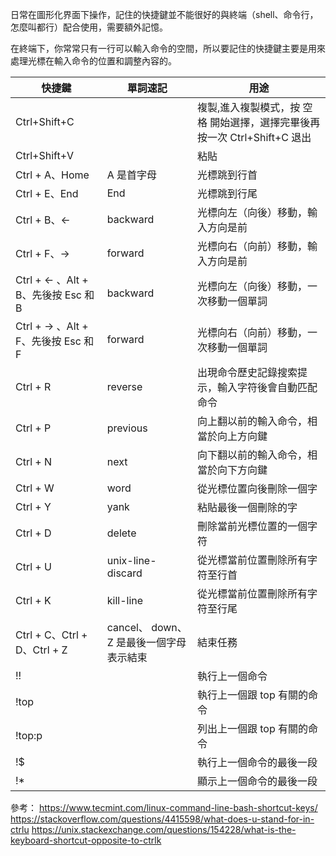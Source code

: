 日常在圖形化界面下操作，記住的快捷鍵並不能很好的與終端（shell、命令行，怎麼叫都行）配合使用，需要額外記憶。

在終端下，你常常只有一行可以輸入命令的空間，所以要記住的快捷鍵主要是用來處理光標在輸入命令的位置和調整內容的。


| 快捷鍵 | 單詞速記 | 用途 |
|-------|-------|-------|
| Ctrl+Shift+C |  | 複製,進入複製模式，按 空格 開始選擇，選擇完畢後再按一次 Ctrl+Shift+C 退出 |
| Ctrl+Shift+V |  | 粘貼 |
| Ctrl + A、Home | A 是首字母 | 光標跳到行首 |
| Ctrl + E、End | End | 光標跳到行尾 |
| Ctrl + B、← | backward | 光標向左（向後）移動，輸入方向是前 |
| Ctrl + F、→ | forward | 光標向右（向前）移動，輸入方向是前 |
| Ctrl + ← 、Alt + B、先後按 Esc 和 B | backward | 光標向左（向後）移動，一次移動一個單詞 |
| Ctrl + → 、Alt + F、先後按 Esc 和 F | forward | 光標向右（向前）移動，一次移動一個單詞 |
| Ctrl + R | reverse | 出現命令歷史記錄搜索提示，輸入字符後會自動匹配命令 |
| Ctrl + P | previous | 向上翻以前的輸入命令，相當於向上方向鍵 |
| Ctrl + N | next | 向下翻以前的輸入命令，相當於向下方向鍵 |
| Ctrl + W | word | 從光標位置向後刪除一個字 |
| Ctrl + Y | yank | 粘貼最後一個刪除的字 |
| Ctrl + D | delete | 刪除當前光標位置的一個字符 |
| Ctrl + U | unix-line-discard | 從光標當前位置刪除所有字符至行首 |
| Ctrl + K | kill-line | 從光標當前位置刪除所有字符至行尾 |
| Ctrl + C、Ctrl + D、Ctrl + Z | cancel、 down、Z 是最後一個字母表示結束 | 結束任務 |
| !! |  | 執行上一個命令 |
| !top |  | 執行上一個跟 top 有關的命令 |
| !top:p |  | 列出上一個跟 top 有關的命令 |
| !$ |  | 執行上一個命令的最後一段 |
| !* |  | 顯示上一個命令的最後一段 |



參考：
https://www.tecmint.com/linux-command-line-bash-shortcut-keys/
https://stackoverflow.com/questions/4415598/what-does-u-stand-for-in-ctrlu
https://unix.stackexchange.com/questions/154228/what-is-the-keyboard-shortcut-opposite-to-ctrlk